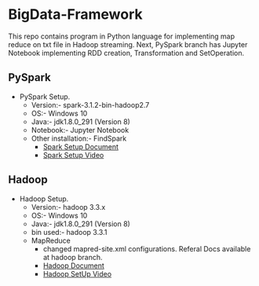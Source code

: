 # BigData-Framework
This repo contains program in Python language for implementing map reduce on txt file in Hadoop streaming.
Next, PySpark branch has Jupyter Notebook implementing RDD creation, Transformation and SetOperation.
## PySpark
* PySpark Setup.
  * Version:- spark-3.1.2-bin-hadoop2.7
  * OS:- Windows 10
  * Java:- jdk1.8.0_291 (Version 8) 
  * Notebook:- Jupyter Notebook
  * Other installation:- FindSpark
    * [Spark Setup Document](https://docs.google.com/document/d/12zzxmJg94L0DXfeIHCHvxlqqj1jsP-mux2juhQBH_bA/edit)
    * [Spark Setup Video](https://www.youtube.com/watch?v=AB2nUrKYRhw)
  
## Hadoop
* Hadoop Setup.
  * Version:- hadoop 3.3.x
  * OS:- Windows 10
  * Java:- jdk1.8.0_291 (Version 8) 
  * bin used:- hadoop 3.3.1
  * MapReduce
    * changed mapred-site.xml configurations. Referal Docs available at hadoop branch.
    * [Hadoop Document](https://docs.google.com/spreadsheets/d/1D3sQ-XnOk1gPRwBIhdJht1Knn0KbVdlpWkbV9AfsIMw/edit#gid=0)
    * [Hadoop SetUp Video](https://www.youtube.com/watch?v=GfixwKmS8Ro)
  

